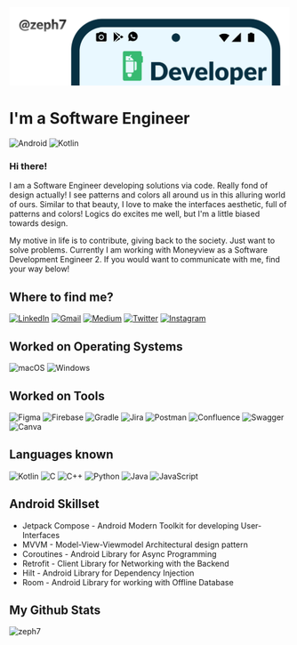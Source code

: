 ![](https://github.com/zeph7/zeph7/blob/main/cover.png)

# I'm a Software Engineer

![Android](https://img.shields.io/badge/Android-3DDC84?style=for-the-badge&logo=android&logoColor=white)
![Kotlin](https://img.shields.io/badge/kotlin-%230095D5.svg?style=for-the-badge&logo=kotlin&logoColor=white)

### Hi there! 

I am a Software Engineer developing solutions via code. Really fond of design actually! I see patterns and colors all around us in this alluring world of ours. Similar to that beauty, I love to make the interfaces aesthetic, full of patterns and colors! Logics do excites me well, but I'm a little biased towards design. 

My motive in life is to contribute, giving back to the society. Just want to solve problems. Currently I am working with Moneyview as a Software Development Engineer 2. If you would want to communicate with me, find your way below!

## Where to find me?

[![LinkedIn](https://img.shields.io/badge/linkedin-%230077B5.svg?style=for-the-badge&logo=linkedin&logoColor=white)](https://www.linkedin.com/in/zeph7/)
[![Gmail](https://img.shields.io/badge/Gmail-D14836?style=for-the-badge&logo=gmail&logoColor=white)](mailto:ashishpandey.professional@gmail.com)
[![Medium](https://img.shields.io/badge/Medium-07C160?style=for-the-badge&logo=medium&logoColor=white)](https://medium.com/@ashishpandey.professional)
[![Twitter](https://img.shields.io/badge/Twitter-%231DA1F2.svg?style=for-the-badge&logo=Twitter&logoColor=white)](https://twitter.com/_zeph7)
[![Instagram](https://img.shields.io/badge/Instagram-%23E4405F.svg?style=for-the-badge&logo=Instagram&logoColor=white)](https://www.instagram.com/_zeph7)

## Worked on Operating Systems

![macOS](https://img.shields.io/badge/mac%20os-000000?style=for-the-badge&logo=macos&logoColor=F0F0F0)
![Windows](https://img.shields.io/badge/Windows-0078D6?style=for-the-badge&logo=windows&logoColor=white)

## Worked on Tools

![Figma](https://img.shields.io/badge/figma-%23F24E1E.svg?style=for-the-badge&logo=figma&logoColor=white)
![Firebase](https://img.shields.io/badge/Firebase-039BE5?style=for-the-badge&logo=Firebase&logoColor=white)
![Gradle](https://img.shields.io/badge/Gradle-02303A.svg?style=for-the-badge&logo=Gradle&logoColor=white)
![Jira](https://img.shields.io/badge/jira-%230A0FFF.svg?style=for-the-badge&logo=jira&logoColor=white)
![Postman](https://img.shields.io/badge/Postman-FF6C37?style=for-the-badge&logo=postman&logoColor=white)
![Confluence](https://img.shields.io/badge/confluence-%23172BF4.svg?style=for-the-badge&logo=confluence&logoColor=white)
![Swagger](https://img.shields.io/badge/-Swagger-%23Clojure?style=for-the-badge&logo=swagger&logoColor=white)
![Canva](https://img.shields.io/badge/Canva-%2300C4CC.svg?style=for-the-badge&logo=Canva&logoColor=white)

## Languages known

![Kotlin](https://img.shields.io/badge/kotlin-%230095D5.svg?style=for-the-badge&logo=kotlin&logoColor=white)
![C](https://img.shields.io/badge/c-%2300599C.svg?style=for-the-badge&logo=c&logoColor=white)
![C++](https://img.shields.io/badge/c++-%2300599C.svg?style=for-the-badge&logo=c%2B%2B&logoColor=white)
![Python](https://img.shields.io/badge/python-3670A0?style=for-the-badge&logo=python&logoColor=ffdd54)
![Java](https://img.shields.io/badge/java-%23ED8B00.svg?style=for-the-badge&logo=java&logoColor=white)
![JavaScript](https://img.shields.io/badge/javascript-%23323330.svg?style=for-the-badge&logo=javascript&logoColor=%23F7DF1E)

## Android Skillset

* Jetpack Compose - Android Modern Toolkit for developing User-Interfaces
* MVVM - Model-View-Viewmodel Architectural design pattern
* Coroutines - Android Library for Async Programming
* Retrofit - Client Library for Networking with the Backend
* Hilt - Android Library for Dependency Injection
* Room - Android Library for working with Offline Database


## My Github Stats

<p align="left"> <img src="https://github-readme-stats.vercel.app/api?username=zeph7&show_icons=true&theme=gotham" alt="zeph7" />
